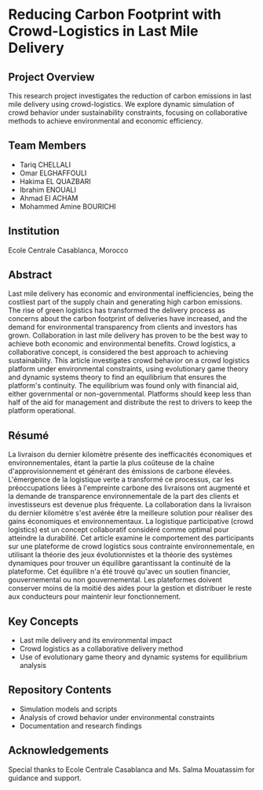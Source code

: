 # Reducing Carbon Footprint with Crowd-Logistics in Last Mile Delivery

## Project Overview
This research project investigates the reduction of carbon emissions in last mile delivery using crowd-logistics. We explore dynamic simulation of crowd behavior under sustainability constraints, focusing on collaborative methods to achieve environmental and economic efficiency.

## Team Members

- Tariq CHELLALI
- Omar ELGHAFFOULI
- Hakima EL QUAZBARI
- Ibrahim ENOUALI
- Ahmad El ACHAM
- Mohammed Amine BOURICHI

## Institution
Ecole Centrale Casablanca, Morocco

## Abstract

Last mile delivery has economic and environmental inefficiencies, being the costliest part of the supply chain and generating high carbon emissions. The rise of green logistics has transformed the delivery process as concerns about the carbon footprint of deliveries have increased, and the demand for environmental transparency from clients and investors has grown. Collaboration in last mile delivery has proven to be the best way to achieve both economic and environmental benefits. Crowd logistics, a collaborative concept, is considered the best approach to achieving sustainability. This article investigates crowd behavior on a crowd logistics platform under environmental constraints, using evolutionary game theory and dynamic systems theory to find an equilibrium that ensures the platform's continuity. The equilibrium was found only with financial aid, either governmental or non-governmental. Platforms should keep less than half of the aid for management and distribute the rest to drivers to keep the platform operational.


## Résumé

La livraison du dernier kilomètre présente des inefficacités économiques et environnementales, étant la partie la plus coûteuse de la chaîne d'approvisionnement et générant des émissions de carbone élevées. L'émergence de la logistique verte a transformé ce processus, car les préoccupations liées à l'empreinte carbone des livraisons ont augmenté et la demande de transparence environnementale de la part des clients et investisseurs est devenue plus fréquente. La collaboration dans la livraison du dernier kilomètre s'est avérée être la meilleure solution pour réaliser des gains économiques et environnementaux. La logistique participative (crowd logistics) est un concept collaboratif considéré comme optimal pour atteindre la durabilité. Cet article examine le comportement des participants sur une plateforme de crowd logistics sous contrainte environnementale, en utilisant la théorie des jeux évolutionnistes et la théorie des systèmes dynamiques pour trouver un équilibre garantissant la continuité de la plateforme. Cet équilibre n'a été trouvé qu'avec un soutien financier, gouvernemental ou non gouvernemental. Les plateformes doivent conserver moins de la moitié des aides pour la gestion et distribuer le reste aux conducteurs pour maintenir leur fonctionnement.



## Key Concepts
- Last mile delivery and its environmental impact
- Crowd logistics as a collaborative delivery method
- Use of evolutionary game theory and dynamic systems for equilibrium analysis

## Repository Contents
- Simulation models and scripts
- Analysis of crowd behavior under environmental constraints
- Documentation and research findings

## Acknowledgements
Special thanks to Ecole Centrale Casablanca and Ms. Salma Mouatassim for guidance and support.
